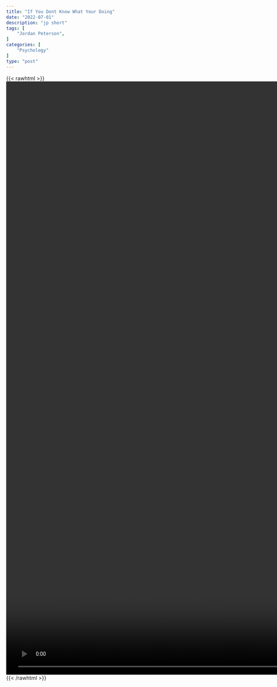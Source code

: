 ```yaml
---
title: "If You Dont Know What Your Doing"
date: "2022-07-01"
description: "jp short"
tags: [
    "Jordan Peterson",
]
categories: [
    "Psychology"
]
type: "post"
---
```

{{< rawhtml >}}
    <video style="height:40vh;width:auto" overflow="hidden" controls>
        <source src="https://clips.dev00ps.com/Jordan_Peterson/If_you_dont_know_what_your_doing.mp4" type="video/mp4"> 
    </video>
{{< /rawhtml >}}

